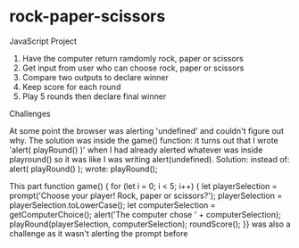 # rock-paper-scissors
JavaScript Project

1. Have the computer return ramdomly rock, paper or scissors
2. Get input from user who can choose rock, paper or scissors
3. Compare two outputs to declare winner
4. Keep score for each round
5. Play 5 rounds then declare final winner

Challenges

At some point the browser was alerting 'undefined' and couldn't figure out why.
The solution was inside the game() function:
it turns out that I wrote 'alert( playRound() )' when I had already alerted whatever was inside playround() so it was like I was writing alert(undefined).
Solution:
instead of:
alert( playRound() ); 
wrote:
playRound();

This part
function game() {
    for (let i = 0; i < 5; i++) {
        let playerSelection = prompt('Choose your player! Rock, paper or scissors?'); 
        playerSelection = playerSelection.toLowerCase(); 
        let computerSelection = getComputerChoice(); 
        alert('The computer chose ' + computerSelection);
        playRound(playerSelection, computerSelection);
        roundScore();
}}
was also a challenge as it wasn't alerting the prompt before
